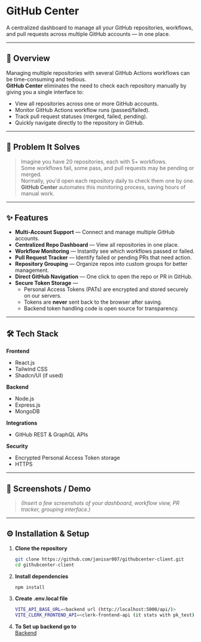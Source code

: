 # GitHub Center

A centralized dashboard to manage all your GitHub repositories, workflows, and pull requests across multiple GitHub accounts — in one place.

---

## 🚀 Overview

Managing multiple repositories with several GitHub Actions workflows can be time-consuming and tedious.  
**GitHub Center** eliminates the need to check each repository manually by giving you a single interface to:

- View all repositories across one or more GitHub accounts.
- Monitor GitHub Actions workflow runs (passed/failed).
- Track pull request statuses (merged, failed, pending).
- Quickly navigate directly to the repository in GitHub.

---

## 🎯 Problem It Solves

> Imagine you have 20 repositories, each with 5+ workflows.  
> Some workflows fail, some pass, and pull requests may be pending or merged.  
> Normally, you'd open each repository daily to check them one by one.  
> **GitHub Center** automates this monitoring process, saving hours of manual work.

---

## ✨ Features

- **Multi-Account Support** — Connect and manage multiple GitHub accounts.
- **Centralized Repo Dashboard** — View all repositories in one place.
- **Workflow Monitoring** — Instantly see which workflows passed or failed.
- **Pull Request Tracker** — Identify failed or pending PRs that need action.
- **Repository Grouping** — Organize repos into custom groups for better management.
- **Direct GitHub Navigation** — One click to open the repo or PR in GitHub.
- **Secure Token Storage** —  
  - Personal Access Tokens (PATs) are encrypted and stored securely on our servers.
  - Tokens are **never** sent back to the browser after saving.
  - Backend token handling code is open source for transparency.

---

## 🛠 Tech Stack

**Frontend**  
- React.js  
- Tailwind CSS  
- Shadcn/UI (if used)  

**Backend**  
- Node.js  
- Express.js  
- MongoDB  

**Integrations**  
- GitHub REST & GraphQL APIs  

**Security**  
- Encrypted Personal Access Token storage  
- HTTPS  

---

## 📸 Screenshots / Demo

> _(Insert a few screenshots of your dashboard, workflow view, PR tracker, grouping interface.)_

---

## ⚙️ Installation & Setup

1. **Clone the repository**  
   ```bash
   git clone https://github.com/janisar007/githubcenter-client.git
   cd githubcenter-client

2. **Install dependencies**  
   ```bash
   npm install

3. **Create .env.local file**  
   ```bash
   VITE_API_BASE_URL=<backend url (http://localhost:5000/api/)>
   VITE_CLERK_FRONTEND_API=<clerk-frontend-api (it stats with pk_test)>

4. **To Set up backend go to**  
   [Backend](https://github.com/janisar007/github-center-api)